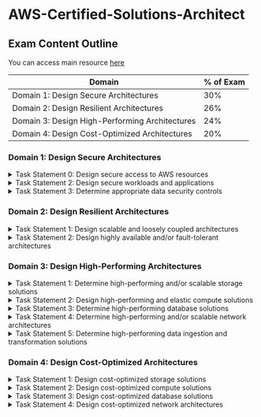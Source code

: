 # AWS-Certified-Solutions-Architect

## Exam Content Outline
You can access main resource [here](https://aws.amazon.com/certification/certified-solutions-architect-associate/)

| Domain | % of Exam |
|-----|--------|
|Domain 1: Design Secure Architectures | 30% |
|Domain 2: Design Resilient Architectures  | 26% |
|Domain 3: Design High-Performing Architectures | 24% |
|Domain 4: Design Cost-Optimized Architectures | 20% |


### Domain 1: Design Secure Architectures 

<details><summary>Task Statement 0: Design secure access to AWS resources</summary>
<p>

Knowledge of:
-  Access controls and management across multiple accounts
-  AWS federated access and identity services (for example, AWS Identity and Access Management [IAM], AWS Single Sign-On [AWS SSO])
-  AWS global infrastructure (for example, Availability Zones, AWS Regions)
-  AWS security best practices (for example, the principle of least privilege)
-  The AWS shared responsibility model

Skills in:
-  Applying AWS security best practices to IAM users and root users (for example, multi-factor authentication [MFA])
-  Designing a flexible authorization model that includes IAM users, groups, roles, and policies
-  Designing a role-based access control strategy (for example, AWS Security Token Service [AWS STS], role switching, cross-account access)
-  Designing a security strategy for multiple AWS accounts (for example, AWS Control Tower, service control policies [SCPs])
-  Determining the appropriate use of resource policies for AWS services
-  Determining when to federate a directory service with IAM roles

</p>
</details>

<details><summary>Task Statement 2: Design secure workloads and applications</summary>
<p>

Knowledge of:
- Application configuration and credentials security
- AWS service endpoints
- Control ports, protocols, and network traffic on AWS
- Secure application access
- Security services with appropriate use cases (for example, Amazon Cognito, AmazonGuardDuty, Amazon Macie)
- Threat vectors external to AWS (for example, DDoS, SQL injection)

Skills in:
- Designing VPC architectures with security components (for example, security groups, route tables, network ACLs, NAT gateways)
- Determining network segmentation strategies (for example, using public subnets and private subnets)
- Integrating AWS services to secure applications (for example, AWS Shield, AWS WAF, AWS SSO, AWS Secrets Manager)
- Securing external network connections to and from the AWS Cloud (for example, VPN, AWS Direct Connect)

</p>
</details>

<details><summary>Task Statement 3: Determine appropriate data security controls</summary>
<p>

Knowledge of:
- Data access and governance
- Data recovery
- Data retention and classification
- Encryption and appropriate key management

Skills in:
- Aligning AWS technologies to meet compliance requirements
- Encrypting data at rest (for example, AWS Key Management Service [AWS KMS])
- Encrypting data in transit (for example, AWS Certificate Manager [ACM] using TLS)
- Implementing access policies for encryption keys
- Implementing data backups and replications
- Implementing policies for data access, lifecycle, and protection
- Rotating encryption keys and renewing certificates

</p>
</details>

### Domain 2: Design Resilient Architectures

<details><summary>Task Statement 1: Design scalable and loosely coupled architectures</summary>
<p>

Knowledge of:
- API creation and management (for example, Amazon API Gateway, REST API)
- AWS managed services with appropriate use cases (for example, AWS Transfer Family, Amazon Simple Queue Service [Amazon SQS], Secrets Manager)
- Caching strategies
- Design principles for microservices (for example, stateless workloads compared with stateful workloads)
- Event-driven architectures
- Horizontal scaling and vertical scaling
- How to appropriately use edge accelerators (for example, content delivery network [CDN])
- How to migrate applications into containers
- Load balancing concepts (for example, Application Load Balancer)
- Multi-tier architectures
- Queuing and messaging concepts (for example, publish/subscribe)
- Serverless technologies and patterns (for example, AWS Fargate, AWS Lambda)
- Storage types with associated characteristics (for example, object, file, block)
- The orchestration of containers (for example, Amazon Elastic Container Service [Amazon ECS], Amazon Elastic Kubernetes Service [Amazon EKS])
- When to use read replicas
- Workflow orchestration (for example, AWS Step Functions)

Skills in:
- Designing event-driven, microservice, and/or multi-tier architectures based on requirements
- Determining scaling strategies for components used in an architecture design
- Determining the AWS services required to achieve loose coupling based on requirements
- Determining when to use containers
- Determining when to use serverless technologies and patterns
- Recommending appropriate compute, storage, networking, and database technologies based on requirements
- Using purpose-built AWS services for workloads

</p>
</details>

<details><summary>Task Statement 2: Design highly available and/or fault-tolerant architectures</summary>
<p>

Knowledge of:
- AWS global infrastructure (for example, Availability Zones, AWS Regions, Amazon Route 53)
- AWS managed services with appropriate use cases (for example, Amazon Comprehend, Amazon Polly)
- Basic networking concepts (for example, route tables)
- Disaster recovery (DR) strategies (for example, backup and restore, pilot light, warm standby, active-active failover, recovery point objective [RPO], recovery time objective [RTO])
- Distributed design patterns
- Failover strategies
- Immutable infrastructure
- Load balancing concepts (for example, Application Load Balancer)
- Proxy concepts (for example, Amazon RDS Proxy)
- Service quotas and throttling (for example, how to configure the service quotas for a workload in a standby environment)
- Storage options and characteristics (for example, durability, replication)
- Workload visibility (for example, AWS X-Ray)

Skills in:
- Determining automation strategies to ensure infrastructure integrity
- Determining the AWS services required to provide a highly available and/or fault-tolerant architecture across AWS Regions or Availability Zones
- Identifying metrics based on business requirements to deliver a highly available solution
- Implementing designs to mitigate single points of failure
- Implementing strategies to ensure the durability and availability of data (for example, backups)
- Selecting an appropriate DR strategy to meet business requirements
- Using AWS services that improve the reliability of legacy applications and applications not built for the cloud (for example, when application changes are not possible)
- Using purpose-built AWS services for workloads

</p>
</details>


### Domain 3: Design High-Performing Architectures

<details><summary>Task Statement 1: Determine high-performing and/or scalable storage solutions</summary>
<p>

Knowledge of:
- Hybrid storage solutions to meet business requirements
- Storage services with appropriate use cases (for example, Amazon S3, Amazon Elastic File System [Amazon EFS], Amazon Elastic Block Store [Amazon EBS])
- Storage types with associated characteristics (for example, object, file, block)

Skills in:
- Determining storage services and configurations that meet performance demands
- Determining storage services that can scale to accommodate future needs

</p>
</details>

<details><summary>Task Statement 2: Design high-performing and elastic compute solutions</summary>
<p>

Knowledge of:
- AWS compute services with appropriate use cases (for example, AWS Batch, Amazon EMR, Fargate)
- Distributed computing concepts supported by AWS global infrastructure and edge services
- Queuing and messaging concepts (for example, publish/subscribe)
- Scalability capabilities with appropriate use cases (for example, Amazon EC2 Auto Scaling, AWS Auto Scaling)
- Serverless technologies and patterns (for example, Lambda, Fargate)
- The orchestration of containers (for example, Amazon ECS, Amazon EKS)

Skills in:
- Decoupling workloads so that components can scale independently
- Identifying metrics and conditions to perform scaling actions
- Selecting the appropriate compute options and features (for example, EC2 instance types) to meet business requirements
- Selecting the appropriate resource type and size (for example, the amount of Lambda memory) to meet business requirements

</p>
</details>

<details><summary>Task Statement 3: Determine high-performing database solutions</summary>
<p>

Knowledge of:
- AWS global infrastructure (for example, Availability Zones, AWS Regions)
- Caching strategies and services (for example, Amazon ElastiCache)
- Data access patterns (for example, read-intensive compared with write-intensive)
- Database capacity planning (for example, capacity units, instance types, Provisioned IOPS)
- Database connections and proxies
- Database engines with appropriate use cases (for example, heterogeneous migrations, homogeneous migrations)
- Database replication (for example, read replicas)
- Database types and services (for example, serverless, relational compared with non-relational, in-memory)

Skills in:
- Configuring read replicas to meet business requirements
- Designing database architectures
- Determining an appropriate database engine (for example, MySQL compared with PostgreSQL)
- Determining an appropriate database type (for example, Amazon Aurora, Amazon DynamoDB)
- Integrating caching to meet business requirements

</p>
</details>

<details><summary>Task Statement 4: Determine high-performing and/or scalable network architectures</summary>
<p>

Knowledge of:
- Edge networking services with appropriate use cases (for example, Amazon CloudFront, AWS Global Accelerator)
- How to design network architecture (for example, subnet tiers, routing, IP addressing)
- Load balancing concepts (for example, Application Load Balancer)
- Network connection options (for example, AWS VPN, Direct Connect, AWS PrivateLink)

Skills in:
- Creating a network topology for various architectures (for example, global, hybrid, multi-tier)
- Determining network configurations that can scale to accommodate future needs
- Determining the appropriate placement of resources to meet business requirements
- Selecting the appropriate load balancing strategy

</p>
</details>

<details><summary>Task Statement 5: Determine high-performing data ingestion and transformation solutions</summary>
<p>

Knowledge of:
- Data analytics and visualization services with appropriate use cases (for example, Amazon Athena, AWS Lake Formation, Amazon QuickSight)
- Data ingestion patterns (for example, frequency)
- Data transfer services with appropriate use cases (for example, AWS DataSync, AWS Storage Gateway)
- Data transformation services with appropriate use cases (for example, AWS Glue)
- Secure access to ingestion access points
- Sizes and speeds needed to meet business requirements
- Streaming data services with appropriate use cases (for example, Amazon Kinesis)

Skills in:
- Building and securing data lakes
- Designing data streaming architectures
- Designing data transfer solutions
- Implementing visualization strategies
- Selecting appropriate compute options for data processing (for example, Amazon EMR)
- Selecting appropriate configurations for ingestion
- Transforming data between formats (for example, .csv to .parquet)

</p>
</details>


### Domain 4: Design Cost-Optimized Architectures

<details><summary>Task Statement 1: Design cost-optimized storage solutions</summary>
<p>

Knowledge of:
- Access options (for example, an S3 bucket with Requester Pays object storage)
- AWS cost management service features (for example, cost allocation tags, multi-account billing)
- AWS cost management tools with appropriate use cases (for example, AWS Cost Explorer, AWS Budgets, AWS Cost and Usage Report)
- AWS storage services with appropriate use cases (for example, Amazon FSx, Amazon EFS, Amazon S3, Amazon EBS)
- Backup strategies
- Block storage options (for example, hard disk drive [HDD] volume types, solid state drive [SSD] volume types)
- Data lifecycles
- Hybrid storage options (for example, DataSync, Transfer Family, Storage Gateway)
- Storage access patterns
- Storage tiering (for example, cold tiering for object storage)
- Storage types with associated characteristics (for example, object, file, block)

Skills in:
- Designing appropriate storage strategies (for example, batch uploads to Amazon S3 compared with individual uploads)
- Determining the correct storage size for a workload
- Determining the lowest cost method of transferring data for a workload to AWS storage
- Determining when storage auto scaling is required
- Managing S3 object lifecycles
- Selecting the appropriate backup and/or archival solution
- Selecting the appropriate service for data migration to storage services
- Selecting the appropriate storage tier
- Selecting the correct data lifecycle for storage
- Selecting the most cost-effective storage service for a workload

</p>
</details>

<details><summary>Task Statement 2: Design cost-optimized compute solutions</summary>
<p>

Knowledge of:
- AWS cost management service features (for example, cost allocation tags, multi-account billing)
- AWS cost management tools with appropriate use cases (for example, Cost Explorer, AWS Budgets, AWS Cost and Usage Report)
- AWS global infrastructure (for example, Availability Zones, AWS Regions)
- AWS purchasing options (for example, Spot Instances, Reserved Instances, Savings Plans)
- Distributed compute strategies (for example, edge processing)
- Hybrid compute options (for example, AWS Outposts, AWS Snowball Edge)
- Instance types, families, and sizes (for example, memory optimized, compute optimized, virtualization)
- Optimization of compute utilization (for example, containers, serverless computing, microservices)
- Scaling strategies (for example, auto scaling, hibernation)

Skills in:
- Determining an appropriate load balancing strategy (for example, Application Load Balancer [Layer 7] compared with Network Load Balancer [Layer 4] compared with Gateway Load Balancer)
- Determining appropriate scaling methods and strategies for elastic workloads (for example, horizontal compared with vertical, EC2 hibernation)
- Determining cost-effective AWS compute services with appropriate use cases (for example, Lambda, Amazon EC2, Fargate)
- Determining the required availability for different classes of workloads (for example, production workloads, non-production workloads)
- Selecting the appropriate instance family for a workload
- Selecting the appropriate instance size for a workload

</p>
</details>

<details><summary>Task Statement 3: Design cost-optimized database solutions</summary>
<p>

Knowledge of:
- AWS cost management service features (for example, cost allocation tags, multi-account billing)
- AWS cost management tools with appropriate use cases (for example, Cost Explorer, AWS Budgets, AWS Cost and Usage Report)
- Caching strategies
- Data retention policies
- Database capacity planning (for example, capacity units)
- Database connections and proxies
- Database engines with appropriate use cases (for example, heterogeneous migrations, homogeneous migrations)
- Database replication (for example, read replicas)
- Database types and services (for example, relational compared with non-relational, Aurora, DynamoDB)

Skills in:
- Designing appropriate backup and retention policies (for example, snapshot frequency)
- Determining an appropriate database engine (for example, MySQL compared with PostgreSQL)
- Determining cost-effective AWS database services with appropriate use cases (for example, DynamoDB compared with Amazon RDS, serverless)
- Determining cost-effective AWS database types (for example, time series format, columnar format)
- Migrating database schemas and data to different locations and/or different database engines

</p>
</details>

<details><summary>Task Statement 4: Design cost-optimized network architectures</summary>
<p>

Knowledge of:
- AWS cost management service features (for example, cost allocation tags, multi-account billing)
- AWS cost management tools with appropriate use cases (for example, Cost Explorer, AWS Budgets, AWS Cost and Usage Report)
- Load balancing concepts (for example, Application Load Balancer)
- NAT gateways (for example, NAT instance costs compared with NAT gateway costs)
- Network connectivity (for example, private lines, dedicated lines, VPNs)
- Network routing, topology, and peering (for example, AWS Transit Gateway, VPC peering)
- Network services with appropriate use cases (for example, DNS)

Skills in:
- Configuring appropriate NAT gateway types for a network (for example, a single shared NAT gateway compared with NAT gateways for each Availability Zone)
- Configuring appropriate network connections (for example, Direct Connect compared with VPN compared with internet)
- Configuring appropriate network routes to minimize network transfer costs (for example, Region to Region, Availability Zone to Availability Zone, private to public, Global Accelerator, VPC endpoints)
- Determining strategic needs for content delivery networks (CDNs) and edge caching
- Reviewing existing workloads for network optimizations
- Selecting an appropriate throttling strategy
- Selecting the appropriate bandwidth allocation for a network device (for example, a single VPN compared with multiple VPNs, Direct Connect speed)

</p>
</details>
